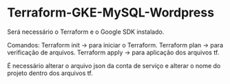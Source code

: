 # Terraform-GKE-MySQL-Wordpress

Será necessário o Terraform e o Google SDK instalado.

Comandos:
Terraform init -> para iniciar o Terraform.
Terraform plan -> para verificação de arquivos.
Terraform apply -> para aplicação dos arquivos tf.

É necessário alterar o arquivo json da conta de serviço e alterar o nome do projeto dentro dos arquivos tf.
